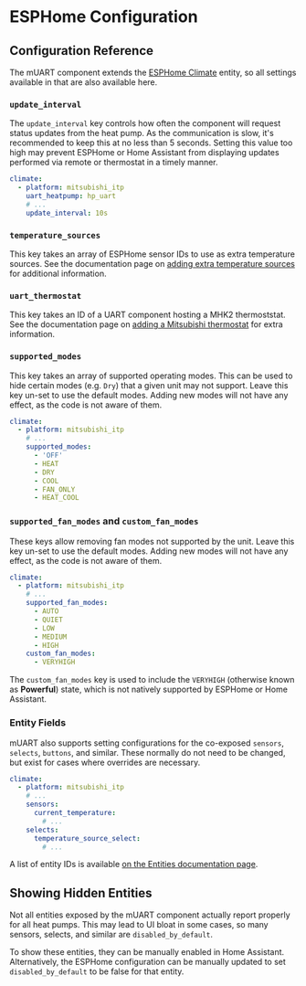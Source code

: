 # ESPHome Configuration

## Configuration Reference

The mUART component extends the [ESPHome Climate](https://esphome.io/components/climate/index.html) entity, so all
settings available in that are also available here.

### `update_interval`

The `update_interval` key controls how often the component will request status updates from the heat pump. As the 
communication is slow, it's recommended to keep this at no less than 5 seconds. Setting this value too high may prevent
ESPHome or Home Assistant from displaying updates performed via remote or thermostat in a timely manner.

```yaml
climate:
  - platform: mitsubishi_itp
    uart_heatpump: hp_uart
    # ...
    update_interval: 10s
```

### `temperature_sources`

This key takes an array of ESPHome sensor IDs to use as extra temperature sources. See the documentation page on
[adding extra temperature sources](temp-sources.md) for additional information.

### `uart_thermostat`

This key takes an ID of a UART component hosting a MHK2 thermoststat. See the documentation page on 
[adding a Mitsubishi thermostat](thermostat.md) for extra information.

### `supported_modes`

This key takes an array of supported operating modes. This can be used to hide certain modes (e.g. `Dry`) that a given
unit may not support. Leave this key un-set to use the default modes. Adding new modes will not have any effect, as the
code is not aware of them.

```yml
climate:
  - platform: mitsubishi_itp
    # ...
    supported_modes:
      - 'OFF'
      - HEAT
      - DRY
      - COOL
      - FAN_ONLY
      - HEAT_COOL
```

### `supported_fan_modes` and `custom_fan_modes`

These keys allow removing fan modes not supported by the unit. Leave this key un-set to use the default modes. Adding 
new modes will not have any effect, as the code is not aware of them.

```yml
climate:
  - platform: mitsubishi_itp
    # ...
    supported_fan_modes:
      - AUTO
      - QUIET
      - LOW
      - MEDIUM
      - HIGH
    custom_fan_modes:
      - VERYHIGH
```

The `custom_fan_modes` key is used to include the `VERYHIGH` (otherwise known as **Powerful**) state, which is not
natively supported by ESPHome or Home Assistant.

### Entity Fields

mUART also supports setting configurations for the co-exposed `sensors`, `selects`, `buttons`, and similar. These 
normally do not need to be changed, but exist for cases where overrides are necessary.

```yml
climate:
  - platform: mitsubishi_itp
    # ...
    sensors:
      current_temperature:
        # ...
    selects:
      temperature_source_select:
        # ...
```

A list of entity IDs is available [on the Entities documentation page](../entities.md).

## Showing Hidden Entities

Not all entities exposed by the mUART component actually report properly for all heat pumps. This may lead to UI bloat
in some cases, so many sensors, selects, and similar are `disabled_by_default`.

To show these entities, they can be manually enabled in Home Assistant. Alternatively, the ESPHome configuration can be
manually updated to set `disabled_by_default` to be false for that entity.